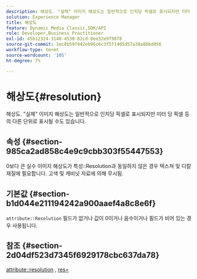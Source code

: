 ```yaml
---
description: 해상도. "실제" 이미지 해상도는 일반적으로 인치당 픽셀로 표시되지만 미터 당 픽셀 등의 다른 단위로 표시될 수도 있습니다.
solution: Experience Manager
title: 해상도
feature: Dynamic Media Classic,SDK/API
role: Developer,Business Practitioner
exl-id: 45b12324-3148-4530-82cd-0ee32e9f98f8
source-git-commit: 1ec8b59f442eb96c6c3f5f1405d57a38a86bd056
workflow-type: tm+mt
source-wordcount: '105'
ht-degree: 7%

---
```


# 해상도{#resolution}

해상도. &quot;실제&quot; 이미지 해상도는 일반적으로 인치당 픽셀로 표시되지만 미터 당 픽셀 등의 다른 단위로 표시될 수도 있습니다.

## 속성 {#section-985ca2ad858c4e9c9cbb303f55447553}

0보다 큰 실수 이미지 해상도가 특성::Resolution과 동일하지 않은 경우 텍스쳐 및 디칼 재질에 필요합니다. 고색 및 캐비닛 자료에 의해 무시됨.

## 기본값 {#section-b1d044e211194242a900aaef4a8c8e6f}

`attribute::Resolution` 필드가 없거나 값이 0이거나 음수이거나 필드가 비어 있는 경우 사용됩니다.

## 참조 {#section-2d04df523d7345f6929178cbc637da78}

[attribute::resolution](../../../../../ir-api/material-cat/image-rendering-api-ref/c-ir-material-catalog/c-ir-material-data-reference/r-ir-resolution-dataref.md#reference-09fe14e6bfbf4db6b7f4369fffecc806) ,  [res=](../../../../../ir-api/http-protocol/image-rendering-api-ref/c-ir-http-protocol-ref/c-ir-http-protocol-command-reference/r-ir-res.md#reference-0ad9de8887144c83a6db97b4994f7c04)
